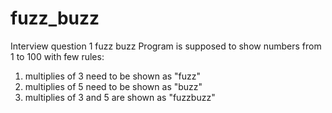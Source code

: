 # fuzz_buzz
Interview question 1 fuzz buzz
Program is supposed to show numbers from 1 to 100 with few rules:
1) multiplies of 3 need to be shown as "fuzz"
2) multiplies of 5 need to be shown as "buzz"
3) multiplies of 3 and 5 are shown as "fuzzbuzz"
